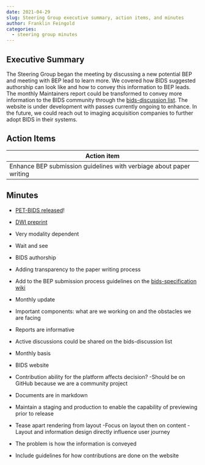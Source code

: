 ```yaml
---
date: 2021-04-29
slug: Steering Group executive summary, action items, and minutes
author: Franklin Feingold
categories:
  - steering group minutes
---
```


<!-- more -->

## Executive Summary

The Steering Group began the meeting by discussing a new potential BEP and meeting with BEP lead to learn more. We covered how BIDS suggested authorship can look like and how to convey this information to BEP leads. The monthly Maintainers report could be transformed to convey more information to the BIDS community through the [bids-discussion list](https://groups.google.com/g/bids-discussion). The website is under development with passes currently ongoing to enhance. In the future, we could reach out to imaging acquisition companies to further adopt BIDS in their systems.

## Action Items

| Action item                                                         |
| ------------------------------------------------------------------- |
| Enhance BEP submission guidelines with verbiage about paper writing |

## Minutes

- [PET-BIDS released](https://bids-specification.readthedocs.io/en/stable/04-modality-specific-files/09-positron-emission-tomography.html)!
- [DWI preprint](https://arxiv.org/abs/2103.14485?context=eess.IV)
- Very modality dependent
- Wait and see
- BIDS authorship

- Adding transparency to the paper writing process
- Add to the BEP submission process guidelines on the [bids-specification wiki](<https://github.com/bids-standard/bids-specification/wiki/BIDS-Extension-Proposal-(BEP)-submission-process>)

- Monthly update
- Important components: what are we working on and the obstacles we are facing
- Reports are informative
- Active discussions could be shared on the bids-discussion list
- Monthly basis
- BIDS website
- Contribution ability for the platform affects decision?
  -Should be on GitHub because we are a community project
- Documents are in markdown
- Maintain a staging and production to enable the capability of previewing prior to release
- Tease apart rendering from layout
  -Focus on layout then on content
  -Layout and information design directly influence user journey
- The problem is how the information is conveyed
- Include guidelines for how contributions are done on the website
